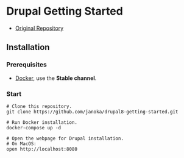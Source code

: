 # Drupal Getting Started

- [Original Repository](https://github.com/janoka/drupal8-getting-started)

## Installation

### Prerequisites

- [Docker](https://docs.docker.com/engine/installation/), use the **Stable channel**.

### Start

````
# Clone this repository.
git clone https://github.com/janoka/drupal8-getting-started.git

# Run Docker installation.
docker-compose up -d

# Open the webpage for Drupal installation.
# On MacOS:
open http://localhost:8080
````


